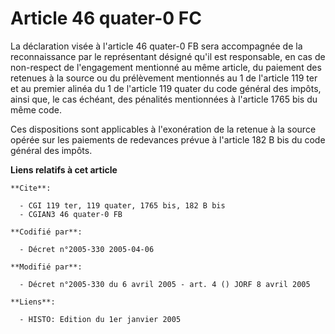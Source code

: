 # Article 46 quater-0 FC

La déclaration visée à l'article 46 quater-0 FB sera accompagnée de la reconnaissance par le représentant désigné qu'il est
responsable, en cas de non-respect de l'engagement mentionné au même article, du paiement des retenues à la source ou du
prélèvement mentionnés au 1 de l'article 119 ter et au premier alinéa du 1 de l'article 119 quater du code général des
impôts, ainsi que, le cas échéant, des pénalités mentionnées à l'article 1765 bis du même code.

Ces dispositions sont applicables à l'exonération de la retenue à la source opérée sur les paiements de redevances prévue à
l'article 182 B bis du code général des impôts.

**Liens relatifs à cet article**

	**Cite**:

	  - CGI 119 ter, 119 quater, 1765 bis, 182 B bis
	  - CGIAN3 46 quater-0 FB

	**Codifié par**:

	  - Décret n°2005-330 2005-04-06

	**Modifié par**:

	  - Décret n°2005-330 du 6 avril 2005 - art. 4 () JORF 8 avril 2005

	**Liens**:

	  - HISTO: Edition du 1er janvier 2005
